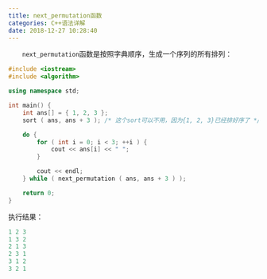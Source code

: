```yaml
---
title: next_permutation函数
categories: C++语法详解
date: 2018-12-27 10:28:40
---
```

&emsp;&emsp;`next_permutation`函数是按照字典顺序，生成一个序列的所有排列：<!--more-->

``` cpp
#include <iostream>
#include <algorithm>

using namespace std;

int main() {
    int ans[] = { 1, 2, 3 };
    sort ( ans, ans + 3 ); /* 这个sort可以不用，因为{1, 2, 3}已经排好序了 */

    do {
        for ( int i = 0; i < 3; ++i ) {
            cout << ans[i] << " ";
        }

        cout << endl;
    } while ( next_permutation ( ans, ans + 3 ) );

    return 0;
}
```

执行结果：

``` cpp
1 2 3
1 3 2
2 1 3
2 3 1
3 1 2
3 2 1
```
